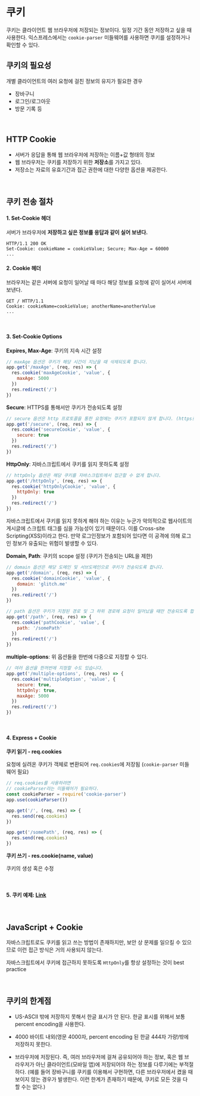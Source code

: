 # 쿠키

쿠키는 클라이언트 웹 브라우저에 저장되는 정보이다. 일정 기간 동안 저장하고 싶을 때 사용한다. 익스프레스에서는 `cookie-parser` 미들웨어를 사용하면 쿠키를 설정하거나 확인할 수 있다.

## 쿠키의 필요성

개별 클라이언트의 여러 요청에 걸친 정보의 유지가 필요한 경우

* 장바구니
* 로그인/로그아웃
* 방문 기록 등


<br>

## HTTP Cookie

* 서버가 응답을 통해 웹 브라우저에 저장하는 이름+값 형태의 정보
* 웹 브라우저는 쿠키를 저장하기 위한 **저장소**를 가지고 있다.
* 저장소는 자료의 유효기간과 접근 권한에 대한 다양한 옵션을 제공한다.

<br>

## 쿠키 전송 절차

#### 1. Set-Cookie 헤더

  서버가 브라우저에 **저장하고 싶은 정보를 응답과 같이 실어 보낸다.**

  ```
  HTTP/1.1 200 OK
  Set-Cookie: cookieName = cookieValue; Secure; Max-Age = 60000
  ...
  ```


#### 2. Cookie 헤더

  브라우저는 같은 서버에 요청이 일어날 때 마다 해당 정보를 요청에 같이 실어서 서버에 보낸다.

  ```
  GET / HTTP/1.1
  Cookie: cookieName=cookieValue; anotherName=anotherValue
  ...
  ```

<br>

#### 3. Set-Cookie Options

**Expires, Max-Age**: 쿠키의 지속 시간 설정

```js
// maxAge 옵션은 쿠키가 해당 시간이 지났을 때 삭제되도록 합니다.
app.get('/maxAge', (req, res) => {
  res.cookie('maxAgeCookie', 'value', {
    maxAge: 5000
  })
  res.redirect('/')
})
```

**Secure**: HTTPS를 통해서만 쿠키가 전송되도록 설정

```js
// secure 옵션은 http 프로토콜을 통한 요청에는 쿠키가 포함되지 않게 합니다. (https로 했을 때만 포함시킴)
app.get('/secure', (req, res) => {
  res.cookie('secureCookie', 'value', {
    secure: true
  })
  res.redirect('/')
})
```

**HttpOnly**: 자바스크립트에서 쿠키를 읽지 못하도록 설정

```js
// httpOnly 옵션은 해당 쿠키를 자바스크립트에서 접근할 수 없게 합니다.
app.get('/httpOnly', (req, res) => {
  res.cookie('httpOnlyCookie', 'value', {
    httpOnly: true
  })
  res.redirect('/')
})
```

자바스크립트에서 쿠키를 읽지 못하게 해야 하는 이유는 누군가 악의적으로 웹사이트의 게시글에 스크립트 태그를 심을 가능성이 있기 때문이다. 이를 Cross-site Scripting(XSS)이라고 한다. 만약 로그인정보가 포함되어 있다면 이 공격에 의해 로그인 정보가 유출되는 위험이 발생할 수 있다.

**Domain, Path**: 쿠키의 scope 설정 (쿠키가 전송되는 URL을 제한)

```js
// domain 옵션은 해당 도메인 및 서브도메인으로 쿠키가 전송되도록 합니다.
app.get('/domain', (req, res) => {
  res.cookie('domainCookie', 'value', {
    domain: 'glitch.me'
  })
  res.redirect('/')
})

// path 옵션은 쿠키가 지정된 경로 및 그 하위 경로에 요청이 일어났을 때만 전송되도록 합니다.
app.get('/path', (req, res) => {
  res.cookie('pathCookie', 'value', {
    path: '/somePath'
  })
  res.redirect('/')
})

```

**multiple-options**: 위 옵션들을 한번에 다중으로 지정할 수 있다.

```js
// 여러 옵션을 한꺼번에 지정할 수도 있습니다.
app.get('/multiple-options', (req, res) => {
  res.cookie('multipleOption', 'value', {
    secure: true,
    httpOnly: true,
    maxAge: 5000
  })
  res.redirect('/')
})
```

<br>

#### 4. Express + Cookie

**쿠키 읽기 - req.cookies**

요청에 실려온 쿠키가 객체로 변환되어 `req.cookies`에 저장됨 (`cookie-parser` 미들웨어 필요)

```js
// req.cookies를 사용하려면
// cookieParser라는 미들웨어가 필요하다.
const cookieParser = require('cookie-parser')
app.use(cookieParser())

app.get('/', (req, res) => {
  res.send(req.cookies)
})

app.get('/somePath', (req, res) => {
  res.send(req.cookies)
})

```


**쿠키 쓰기 - res.cookie(name, value)**

쿠키의 생성 혹은 수정

<br>

#### 5. 쿠키 예제: [Link](https://glitch.com/edit/#!/wpsn-cookie-example)

<br>

## JavaScript + Cookie

자바스크립트로도 쿠키를 읽고 쓰는 방법이 존재하지만, 보안 상 문제를 일으킬 수 있으므로 이런 접근 방식은 거의 사용되지 않는다.

자바스크립트에서 쿠키에 접근하지 못하도록 `HttpOnly`를 항상 설정하는 것이 best practice

<br>

## 쿠키의 한계점

* US-ASCII 밖에 저장하지 못해서 한글 표시가 안 된다. 한글 표시를 위해서 보통 percent encoding을 사용한다.

* 4000 바이트 내외(영문 4000자, percent encoding 된 한글 444자 가량)밖에 저장하지 못한다.

* 브라우저에 저장된다. 즉, 여러 브라우저에 걸쳐 공유되어야 하는 정보, 혹은 웹 브라우저가 아닌 클라이언트(모바일 앱)에 저장되어야 하는 정보를 다루기에는 부적절하다. (예를 들어 장바구니를 쿠키를 이용해서 구현하면, 다른 브라우저에서 켰을 때 보이지 않는 경우가 발생한다. 이런 한계가 존재하기 때문에, 쿠키로 모든 것을 다 할 수는 없다.)
